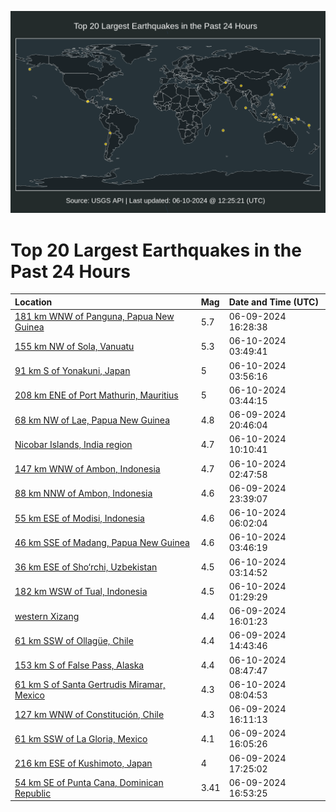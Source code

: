 ![Map](./map.png)

# Top 20 Largest Earthquakes in the Past 24 Hours

| Location | Mag | Date and Time (UTC) |
|:---|:---|:---|
| [181 km WNW of Panguna, Papua New Guinea](https://earthquake.usgs.gov/earthquakes/eventpage/us7000mrdc) | 5.7 | 06-09-2024 16:28:38 |
| [155 km NW of Sola, Vanuatu](https://earthquake.usgs.gov/earthquakes/eventpage/us7000mrez) | 5.3 | 06-10-2024 03:49:41 |
| [91 km S of Yonakuni, Japan](https://earthquake.usgs.gov/earthquakes/eventpage/us7000mrf2) | 5 | 06-10-2024 03:56:16 |
| [208 km ENE of Port Mathurin, Mauritius](https://earthquake.usgs.gov/earthquakes/eventpage/us7000mrf1) | 5 | 06-10-2024 03:44:15 |
| [68 km NW of Lae, Papua New Guinea](https://earthquake.usgs.gov/earthquakes/eventpage/us7000mre0) | 4.8 | 06-09-2024 20:46:04 |
| [Nicobar Islands, India region](https://earthquake.usgs.gov/earthquakes/eventpage/us7000mrgb) | 4.7 | 06-10-2024 10:10:41 |
| [147 km WNW of Ambon, Indonesia](https://earthquake.usgs.gov/earthquakes/eventpage/us7000mres) | 4.7 | 06-10-2024 02:47:58 |
| [88 km NNW of Ambon, Indonesia](https://earthquake.usgs.gov/earthquakes/eventpage/us7000mreb) | 4.6 | 06-09-2024 23:39:07 |
| [55 km ESE of Modisi, Indonesia](https://earthquake.usgs.gov/earthquakes/eventpage/us7000mrfc) | 4.6 | 06-10-2024 06:02:04 |
| [46 km SSE of Madang, Papua New Guinea](https://earthquake.usgs.gov/earthquakes/eventpage/us7000mrex) | 4.6 | 06-10-2024 03:46:19 |
| [36 km ESE of Sho‘rchi, Uzbekistan](https://earthquake.usgs.gov/earthquakes/eventpage/us7000mrev) | 4.5 | 06-10-2024 03:14:52 |
| [182 km WSW of Tual, Indonesia](https://earthquake.usgs.gov/earthquakes/eventpage/us7000mrek) | 4.5 | 06-10-2024 01:29:29 |
| [western Xizang](https://earthquake.usgs.gov/earthquakes/eventpage/us7000mrd5) | 4.4 | 06-09-2024 16:01:23 |
| [61 km SSW of Ollagüe, Chile](https://earthquake.usgs.gov/earthquakes/eventpage/us7000mrcr) | 4.4 | 06-09-2024 14:43:46 |
| [153 km S of False Pass, Alaska](https://earthquake.usgs.gov/earthquakes/eventpage/us7000mrg0) | 4.4 | 06-10-2024 08:47:47 |
| [61 km S of Santa Gertrudis Miramar, Mexico](https://earthquake.usgs.gov/earthquakes/eventpage/us7000mrfy) | 4.3 | 06-10-2024 08:04:53 |
| [127 km WNW of Constitución, Chile](https://earthquake.usgs.gov/earthquakes/eventpage/us7000mrd6) | 4.3 | 06-09-2024 16:11:13 |
| [61 km SSW of La Gloria, Mexico](https://earthquake.usgs.gov/earthquakes/eventpage/us7000mrd7) | 4.1 | 06-09-2024 16:05:26 |
| [216 km ESE of Kushimoto, Japan](https://earthquake.usgs.gov/earthquakes/eventpage/us7000mrdj) | 4 | 06-09-2024 17:25:02 |
| [54 km SE of Punta Cana, Dominican Republic](https://earthquake.usgs.gov/earthquakes/eventpage/pr71452003) | 3.41 | 06-09-2024 16:53:25 |
